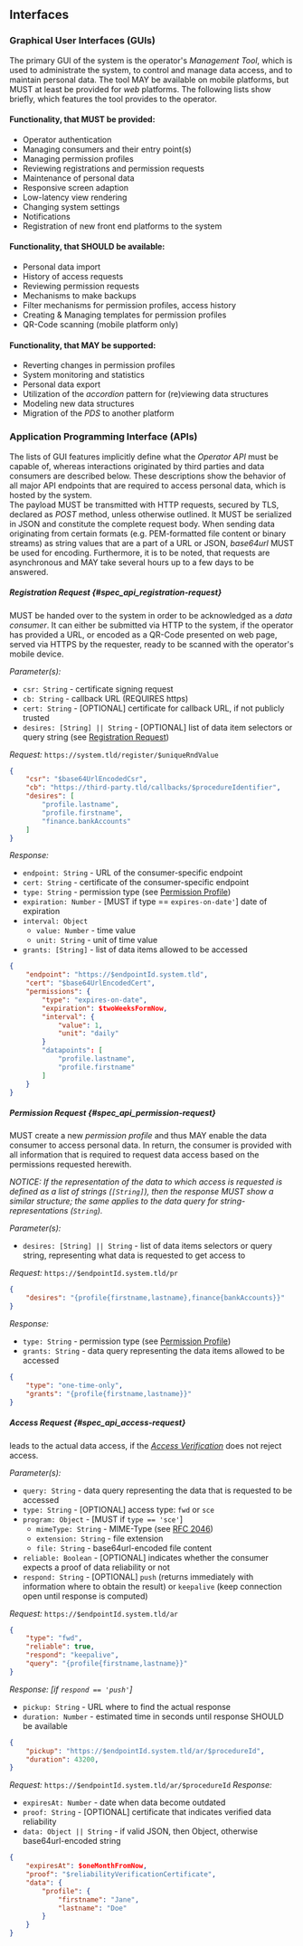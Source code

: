 ## Interfaces



### Graphical User Interfaces (GUIs)

The primary GUI of the system is the operator's *Management Tool*, which is used to administrate
the system, to control and manage data access, and to maintain personal data. The tool MAY be 
available on mobile platforms, but MUST at least be provided for *web* platforms. The following 
lists show briefly, which features the tool provides to the operator. 


#### Functionality, that MUST be provided:

+   Operator authentication
+   Managing consumers and their entry point(s)
+   Managing permission profiles
+   Reviewing registrations and permission requests
+   Maintenance of personal data
+   Responsive screen adaption
+   Low-latency view rendering
+   Changing system settings
+   Notifications
+   Registration of new front end platforms to the system 


#### Functionality, that SHOULD be available:

+   Personal data import
+   History of access requests
+   Reviewing permission requests
+   Mechanisms to make backups
+   Filter mechanisms for permission profiles, access history
+   Creating & Managing templates for permission profiles
+   QR-Code scanning (mobile platform only)


#### Functionality, that MAY be supported:

+   Reverting changes in permission profiles
+   System monitoring and statistics
+   Personal data export
+   Utilization of the *accordion* pattern for (re)viewing data structures
+   Modeling new data structures
+   Migration of the *PDS* to another platform



### Application Programming Interface (APIs)

The lists of GUI features implicitly define what the *Operator API* must be capable of, whereas 
interactions originated by third parties and data consumers are described below. These descriptions
show the behavior of all major API endpoints that are required to access personal data, which is 
hosted by the system.  
The payload MUST be transmitted with HTTP requests, secured by TLS, declared as *POST* method, 
unless otherwise outlined. It MUST be serialized in JSON and constitute the complete request body. 
When sending data originating from certain formats (e.g. PEM-formatted file content or binary 
streams) as string values that are a part of a URL or JSON, *base64url* MUST be used for encoding. 
Furthermore, it is to be noted, that requests are asynchronous and MAY take several hours up to a 
few days to be answered.


##### Registration Request {#spec_api_registration-request}
MUST be handed over to the system in order to be acknowledged as a *data consumer*. It can either 
be submitted via HTTP to the system, if the operator has provided a URL, or encoded as a QR-Code 
presented on web page, served via HTTPS by the requester, ready to be scanned with the operator's 
mobile device. 


*Parameter(s):*
+   `csr: String`                   -   certificate signing request
+   `cb: String`                    -   callback URL (REQUIRES https)
+   `cert: String`                  -   [OPTIONAL] certificate for callback URL, if not publicly 
                                        trusted
+   `desires: [String] || String`   -   [OPTIONAL] list of data item selectors or query string (see 
                                        [Registration Request](#spec_api_permission-request))

*Request:* `https://system.tld/register/$uniqueRndValue`

``` {.json .numberLines}
{
    "csr": "$base64UrlEncodedCsr",
    "cb": "https://third-party.tld/callbacks/$procedureIdentifier",
    "desires": [
        "profile.lastname",
        "profile.firstname",
        "finance.bankAccounts"
    ]
}
```

*Response:*

+   `endpoint: String`      -   URL of the consumer-specific endpoint
+   `cert: String`          -   certificate of the consumer-specific endpoint
+   `type: String`          -   permission type (see [Permission Profile](#permission-profile))
+   `expiration: Number`    -   [MUST if type == `expires-on-date'`] date of expiration
+   `interval: Object`
    -   `value: Number`     -   time value
    -   `unit: String`      -   unit of time value
+   `grants: [String]`      -   list of data items allowed to be accessed

``` {.json .numberLines}
{
    "endpoint": "https://$endpointId.system.tld",
    "cert": "$base64UrlEncodedCert",
    "permissions": {
        "type": "expires-on-date",
        "expiration": $twoWeeksFormNow,
        "interval": {
            "value": 1,
            "unit": "daily"
        }
        "datapoints": [
            "profile.lastname",
            "profile.firstname"
        ]
    }
}
```


##### Permission Request {#spec_api_permission-request}
MUST create a new *permission profile* and thus MAY enable the data consumer to access personal 
data. In return, the consumer is provided with all information that is required to request data 
access based on the permissions requested herewith.

*NOTICE: If the representation of the data to which access is requested is defined as a list of 
strings (`[String]`), then the response MUST show a similar structure; the same applies to the data 
query for string-representations (`String`).*
   
*Parameter(s):*
+   `desires: [String] || String`    -  list of data items selectors or query string, representing 
                                        what data is requested to get access to
   
*Request:* `https://$endpointId.system.tld/pr`

``` {.json .numberLines}
{
    "desires": "{profile{firstname,lastname},finance{bankAccounts}}"
}
```

*Response:* 

+   `type: String`          -   permission type (see [Permission Profile](#permission-profile))
+   `grants: String`        -   data query representing the data items allowed to be accessed

``` {.json .numberLines}
{
    "type": "one-time-only",
    "grants": "{profile{firstname,lastname}}"
}
```



##### Access Request {#spec_api_access-request}
leads to the actual data access, if the *[Access Verification](#access-verification)* does not 
reject access.

*Parameter(s):*
+   `query: String`             -   data query representing the data that is requested to be 
                                    accessed
+   `type: String`              -   [OPTIONAL] access type: `fwd` or `sce`
+   `program: Object`           -   [MUST if `type == 'sce'`]
    -   `mimeType: String`      -   MIME-Type (see [RFC 2046](https://tools.ietf.org/html/rfc2046))
    -   `extension: String`     -   file extension
    -   `file: String`          -   base64url-encoded file content
+   `reliable: Boolean`         -   [OPTIONAL] indicates whether the consumer expects a proof of 
                                    data reliability or not
+   `respond: String`           -   [OPTIONAL] `push` (returns immediately with information where to 
                                    obtain the result) or `keepalive` (keep connection open until 
                                    response is computed)
   
*Request:* `https://$endpointId.system.tld/ar`
``` {.json .numberLines}
{
    "type": "fwd",
    "reliable": true,
    "respond": "keepalive",
    "query": "{profile{firstname,lastname}}"
}
```

*Response: [if `respond == 'push'`]*

+   `pickup: String`    -   URL where to find the actual response
+   `duration: Number`  -   estimated time in seconds until response SHOULD be available

``` {.json .numberLines}
{
    "pickup": "https://$endpointId.system.tld/ar/$procedureId",
    "duration": 43200,
}
```

*Request:* `https://$endpointId.system.tld/ar/$procedureId`
*Response:*

+   `expiresAt: Number`         -   date when data become outdated
+   `proof: String`             -   [OPTIONAL] certificate that indicates verified data reliability
+   `data: Object || String`    -   if valid JSON, then Object, otherwise base64url-encoded string 

``` {.json .numberLines}
{
    "expiresAt": $oneMonthFromNow,
    "proof": "$reliabilityVerificationCertificate",
    "data": {
        "profile": {
            "firstname": "Jane",
            "lastname": "Doe"
        }
    }
}
```
